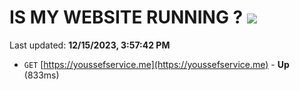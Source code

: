 # IS MY WEBSITE RUNNING ? [![](https://img.shields.io/static/v1?label=Sponsor&message=%E2%9D%A4&logo=GitHub&color=%23fe8e86)](https://github.com/sponsors/<username>)

Last updated: **12/15/2023, 3:57:42 PM**

- `GET` [https://youssefservice.me](https://youssefservice.me) - **Up** (833ms)

